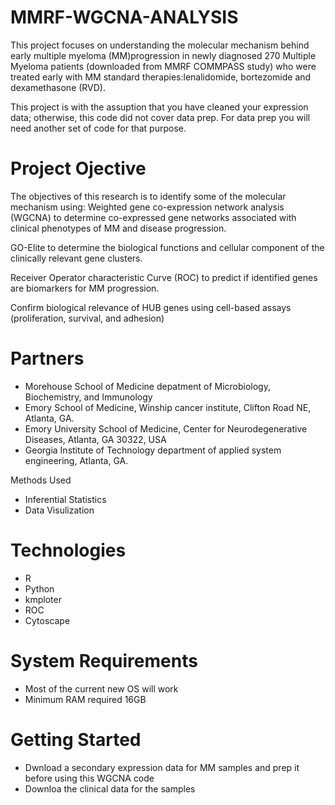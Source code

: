# MMRF-WGCNA-ANALYSIS
This project focuses on understanding the molecular mechanism behind early multiple myeloma (MM)progression in newly diagnosed 270 Multiple Myeloma patients (downloaded from MMRF COMMPASS study) who were treated early with MM standard therapies:lenalidomide, bortezomide and dexamethasone (RVD).

This project is with the assuption that you have cleaned your expression data; otherwise, this code did not cover data prep. 
For data prep you will need another set of code for that purpose. 

# Project Ojective
The objectives of this research is to identify some of the molecular mechanism using:
Weighted gene co-expression network analysis  (WGCNA) to determine co-expressed gene networks associated with clinical phenotypes of MM and disease progression.

GO-Elite to determine the biological functions and cellular component of the clinically relevant gene clusters.

Receiver Operator characteristic Curve (ROC) to predict if identified genes are biomarkers for MM progression.

Confirm biological relevance of HUB genes using cell-based assays (proliferation, survival, and adhesion)



# Partners
* Morehouse School of Medicine depatment of Microbiology, Biochemistry, and Immunology
* Emory School of Medicine, Winship cancer institute, Clifton Road NE, Atlanta, GA.
* Emory University School of Medicine, Center for Neurodegenerative Diseases, Atlanta, GA 30322, USA
* Georgia Institute of Technology department of applied system engineering, Atlanta, GA.

Methods Used
* Inferential Statistics
* Data Visulization

# Technologies
* R
* Python
* kmploter
* ROC
* Cytoscape

# System Requirements 
* Most of the current new OS will work
* Minimum RAM required 16GB

# Getting Started
* Dwnload a secondary expression data for MM samples and prep it before using this WGCNA code
* Downloa the clinical data for the samples
